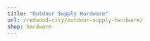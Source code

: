 ```yaml
---
title: "Outdoor Supply Hardware"
url: /redwood-city/outdoor-supply-hardware/
shop: hardware
---
```

